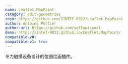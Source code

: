 ```yaml
---
name: Leaflet.MapPaint
category: edit-geometries
repo: https://github.com/SINTEF-9012/Leaflet.MapPaint
author: Antoine Pultier
author-url: https://github.com/yellowiscool
demo: http://sintef-9012.github.io/Leaflet.MapPaint/
compatible-v0:
compatible-v1: true
---
```


专为触摸设备设计的位图绘画插件。
